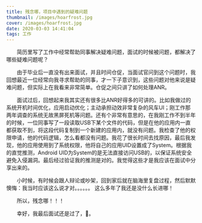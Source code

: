 ```yaml
---
title: 残念哪，项目中遇到的疑难问题
thumbnail: /images/hoarfrost.jpg
cover: /images/hoarfrost.jpg
date: 2020-03-03 14:41:04
tags: 工作
---
```


　　简历里写了工作中经常帮助同事解决疑难问题，面试的时候被问题，都解决了哪些疑难问题呢？

　　由于毕业后一直没有出来面试，并且时间仓促，当面试官问到这个问题时，我回想最近一位经常向我寻求帮助的同事，才一下子意识到，这些问题对他来说是疑难问题，但实际上在我看来非常简单。仓促之间只讲了如何处理ANR。

　　面试过后，回想起来我其实还有很多比ANR好得多的可讲的。比如我做过的系统开机时间优化，应用启动优化；主动承担动效非常复杂的风车UI；刚工作那两年调查的系统无故黑屏死机等问题。还有个非常有意思的，在我刚工作不到半年的时候，一位同事写了一段读取USB下某个文件的代码，但是在他的应用内一直都获取不到，将这段代码复制到一个新建的应用内，就没有问题。我检查了他的权限申请，他的代码逻辑，怎么看都没有问题。我花了很长时间去找原因，最后我发现，他的应用使用到了系统权限，他将自己的应用UID设置成了System。根据我的直觉推测，Android UID为System的是无法直接访问USB的，以保证系统安全避免入侵漏洞。最后经过验证我的推测是对的。我觉得这些才是我应该在面试中分享出来的。

　　小时候，有时候会跟人辩论或吵架，回到家后就在脑海里复盘过程，然后默默懊悔：我当时应该这么说才对。。。。。。 这么多年了我还是没什么长进哪！

　　所以，残念哪！！！

　　幸好，我最后面试还是过了，🤭。